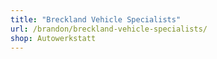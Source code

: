 ```yaml
---
title: "Breckland Vehicle Specialists"
url: /brandon/breckland-vehicle-specialists/
shop: Autowerkstatt
---
```

